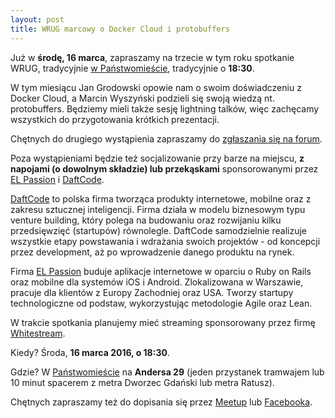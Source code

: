 ```yaml
---
layout: post
title: WRUG marcowy o Docker Cloud i protobuffers
---
```


Już w **środę, 16 marca**, zapraszamy na trzecie w tym roku
spotkanie WRUG, tradycyjnie [w Państwomieście](http://panstwomiasto.pl),
tradycyjnie o **18:30**.

W tym miesiącu Jan Grodowski opowie nam o swoim doświadczeniu z Docker Cloud,
a Marcin Wyszyński podzieli się swoją wiedzą nt. protobuffers. Będziemy mieli także
sesję lightning talków, więc zachęcamy wszystkich do przygotowania krótkich prezentacji.

Chętnych do drugiego wystąpienia zapraszamy do [zgłaszania się na
forum](http://forum.rubyonrails.pl/t/wrug-marcowy-16-03-2016-sroda/11533).

Poza wystąpieniami będzie też socjalizowanie przy barze na miejscu, **z
napojami (o dowolnym składzie) lub przekąskami** sponsorowanymi przez
[EL Passion](http://www.elpassion.com) i [DaftCode](http://daftcode.pl).

[DaftCode](http://www.daftcode.pl) to polska firma tworząca produkty internetowe, mobilne oraz z zakresu sztucznej inteligencji. Firma działa w modelu biznesowym typu venture building, który polega na budowaniu oraz rozwijaniu kilku przedsięwzięć (startupów) równolegle. DaftCode samodzielnie realizuje wszystkie etapy powstawania i wdrażania swoich projektów - od koncepcji przez development, aż po wprowadzenie danego produktu na rynek.

Firma [EL Passion](http://www.elpassion.com) buduje aplikacje
internetowe w oparciu o Ruby on Rails oraz mobilne dla systemów
iOS i Android. Zlokalizowana w Warszawie, pracuje dla klientów
z Europy Zachodniej oraz USA. Tworzy startupy technologiczne od
podstaw, wykorzystując metodologie Agile oraz Lean.

W trakcie spotkania planujemy mieć streaming sponsorowany
przez firmę [Whitestream](http://whitestream.pl/wrug/).

Kiedy? Środa, **16 marca 2016, o 18:30**.

Gdzie? W [Państwomieście](http://panstwomiasto.pl) na
**Andersa 29** (jeden przystanek tramwajem lub 10 minut
spacerem z metra Dworzec Gdański lub metra Ratusz).

Chętnych zapraszamy też do dopisania się przez
[Meetup](http://www.meetup.com/Warsaw-Ruby-Users-Group-WRUG/events/229456981/)
lub [Facebooka](https://www.facebook.com/events/500037106871713/).
